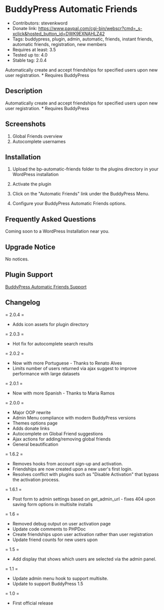 BuddyPress Automatic Friends
============================
* Contributors: stevenkword
* Donate link: https://www.paypal.com/cgi-bin/webscr?cmd=_s-xclick&hosted_button_id=DWK9EXNAHLZ42
* Tags: buddypress, plugin, admin, automatic, friends, instant friends, automatic friends, registration, new members
* Requires at least: 3.5
* Tested up to: 4.0
* Stable tag: 2.0.4

Automatically create and accept friendships for specified users upon new user registration. * Requires BuddyPress

## Description ##

Automatically create and accept friendships for specified users upon new user registration. * Requires BuddyPress

## Screenshots ##

1. Global Friends overview
2. Autocomplete usernames


## Installation ##

1. Upload the bp-automatic-friends folder to the plugins directory in your WordPress installation

2. Activate the plugin

3. Click on the "Automatic Friends" link under the BuddyPress Menu.

4. Configure your BuddyPress Automatic Friends options.


## Frequently Asked Questions ##

Coming soon to a WordPress Installation near you.


## Upgrade Notice ##

No notices.


## Plugin Support ##

[BuddyPress Automatic Friends Support](http://www.stevenword.com/plugins/bp-automatic-friends/ "BuddyPress Automatic Friends Support")


## Changelog ##

= 2.0.4 =

* Adds icon assets for plugin directory

= 2.0.3 =

* Hot fix for autocomplete search results

= 2.0.2 =

* Now with more Portuguese - Thanks to Renato Alves
* Limits number of users returned via ajax suggest to improve performance with large datasets

= 2.0.1 =

* Now with more Spanish - Thanks to Maria Ramos

= 2.0.0 =

* Major OOP rewrite
* Admin Menu compliance with modern BuddyPress versions
* Themes options page
* Adds donate links
* Autocomplete on Global Friend suggestions
* Ajax actions for adding/removing global friends
* General beautification

= 1.6.2 =

* Removes hooks from account sign-up and activation.
* Friendships are now created upon a new user's first login.
* Resolves conflict with plugins such as "Disable Activation" that bypass the activation process.

= 1.6.1 =

* Post form to admin settings based on get_admin_url - fixes 404 upon saving form options in multisite installs

= 1.6 =

* Removed debug output on user activation page
* Update code comments to PHPDoc
* Create friendships upon user activation rather than user registration
* Update friend counts for new users upon

= 1.5 =

* Add display that shows which users are selected via the admin panel.

= 1.1 =

* Update admin menu hook to support multisite.
* Update to support BuddyPress 1.5

= 1.0 =

* First official release
